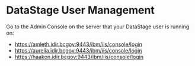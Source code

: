 # DataStage User Management

Go to the Admin Console on the server that your DataStage user is running on:
* https://amleth.idir.bcgov:9443/ibm/iis/console/login
* https://aurelia.idir.bcgov:9443/ibm/iis/console/login
* https://haakon.idir.bcgov:9443/ibm/iis/console/login

